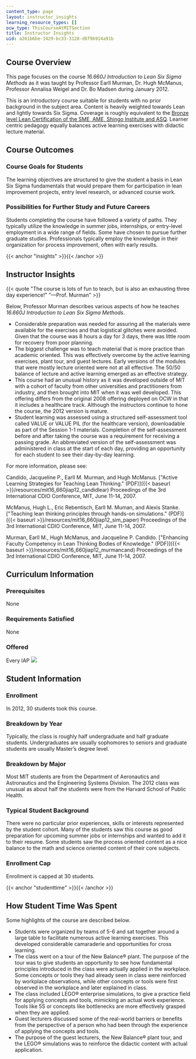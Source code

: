 ```yaml
---
content_type: page
layout: instructor_insights
learning_resource_types: []
ocw_type: ThisCourseAtMITSection
title: Instructor Insights
uid: a261b6be-1429-bc33-3128-d8f9b914a91b
---
```


Course Overview
---------------

This page focuses on the course _16.660J Introduction to Lean Six Sigma Methods_ as it was taught by Professor Earll Murman, Dr. Hugh McManus, Professor Annalisa Weigel and Dr. Bo Madsen during January 2012.

This is an introductory course suitable for students with no prior background in the subject area. Content is heavily weighted towards Lean and lightly towards Six Sigma. Coverage is roughly equivalent to the [Bronze level Lean Certification of the SME, AME, Shingo Institute and ASQ](http://www.sme.org/lean-certification.aspx). Learner centric pedagogy equally balances active learning exercises with didactic lecture material.

Course Outcomes
---------------

### Course Goals for Students

The learning objectives are structured to give the student a basis in Lean Six Sigma fundamentals that would prepare them for participation in lean improvement projects, entry level research, or advanced course work.

### Possibilities for Further Study and Future Careers

Students completing the course have followed a variety of paths. They typically utilize the knowledge in summer jobs, internships, or entry-level employment in a wide range of fields. Some have chosen to pursue further graduate studies. Professionals typically employ the knowledge in their organization for process improvement, often with early results.

{{< anchor "insights" >}}{{< /anchor >}}

Instructor Insights
-------------------

{{< quote "The course is lots of fun to teach, but is also an exhausting three day experience!" "—Prof. Murman" >}}

Below, Professor Murman describes various aspects of how he teaches _16.660J Introduction to Lean Six Sigma Methods_.

*   Considerable preparation was needed for assuring all the materials were available for the exercises and that logistical glitches were avoided. Given that the course was 8 hours a day for 3 days, there was little room for recovery from poor planning.
*   The biggest challenge was to teach material that is more practice than academic oriented. This was effectively overcome by the active learning exercises, plant tour, and guest lectures. Early versions of the modules that were mostly lecture oriented were not at all effective. The 50/50 balance of lecture and active learning emerged as an effective strategy.
*   This course had an unusual history as it was developed outside of MIT with a cohort of faculty from other universities and practitioners from industry, and then brought into MIT when it was well developed. This offering differs from the original 2008 offering deployed on OCW in that it includes a healthcare track. Although the instructors continue to hone the course, the 2012 version is mature.
*   Student learning was assessed using a structured self-assessment tool called VALUE or VALUE PIL (for the healthcare version), downloadable as part of the Session 1-1 materials. Completion of the self-assessment before and after taking the course was a requirement for receiving a passing grade. An abbreviated version of the self-assessment was administered in class at the start of each day, providing an opportunity for each student to see their day-by-day learning.

For more information, please see:

Candido, Jacqueline P., Earll M. Murman, and Hugh McManus. ["Active Learning Strategies for Teaching Lean Thinking." (PDF)]({{< baseurl >}}/resources/mit16_660jiap12_candidlear) Proceedings of the 3rd International CDIO Conference, MIT, June 11-14, 2007.

McManus, Hugh L., Eric Rebentisch, Earll M. Muman, and Alexis Stanke. ["Teaching lean thinking principles through hands-on simulations." (PDF)]({{< baseurl >}}/resources/mit16_660jiap12_sim_paper) Proceedings of the 3rd International CDIO Conference, MIT, June 11-14, 2007.

Murman, Earll M., Hugh McManus, and Jacqueline P. Candido. ["Enhancing Faculty Competency in Lean Thinking Bodies of Knowledge." (PDF)]({{< baseurl >}}/resources/mit16_660jiap12_murmancand) Proceedings of the 3rd International CDIO Conference, MIT, June 11-14, 2007.

Curriculum Information
----------------------

### Prerequisites

None

### Requirements Satisfied

None

### Offered

Every IAP ![](/images/educator/icon-question-iap.png)

Student Information
-------------------

### Enrollment

In 2012, 30 students took this course.

### Breakdown by Year

Typically, the class is roughly half undergraduate and half graduate students. Undergraduates are usually sophomores to seniors and graduate students are usually Master’s degree level.

### Breakdown by Major

Most MIT students are from the Department of Aeronautics and Astronautics and the Engineering Systems Division. The 2012 class was unusual as about half the students were from the Harvard School of Public Health.

### Typical Student Background

There were no particular prior experiences, skills or interests represented by the student cohort. Many of the students saw this course as good preparation for upcoming summer jobs or internships and wanted to add it to their resume. Some students saw the process oriented content as a nice balance to the math and science oriented content of their core subjects.

### Enrollment Cap

Enrollment is capped at 30 students.

{{< anchor "studenttime" >}}{{< /anchor >}}

How Student Time Was Spent
--------------------------

Some highlights of the course are described below.

*   Students were organized by teams of 5-6 and sat together around a large table to facilitate numerous active learning exercises. This developed considerable camaraderie and opportunities for cross learning.
*   The class went on a tour of the New Balance® plant. The purpose of the tour was to give students an opportunity to see how fundamental principles introduced in the class were actually applied in the workplace. Some concepts or tools they had already seen in class were reinforced by workplace observations, while other concepts or tools were first observed in the workplace and later explained in class.
*   The class included LEGO® enterprise simulations, to give a practice field for applying concepts and tools, mimicking an actual work experience. Tools like 5S or concepts like bottlenecks are more effectively grasped when they are applied.
*   Guest lecturers discussed some of the real-world barriers or benefits from the perspective of a person who had been through the experience of applying the concepts and tools.
*   The purpose of the guest lecturers, the New Balance® plant tour, and the LEGO® simulations was to reinforce the didactic content with actual application.
